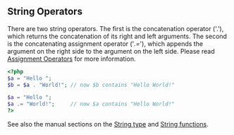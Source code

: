 String Operators
----------------

There are two <span class="type">string</span> operators. The first is
the concatenation operator ('.'), which returns the concatenation of its
right and left arguments. The second is the concatenating assignment
operator ('*.=*'), which appends the argument on the right side to the
argument on the left side. Please read
<a href="/language/operators/assignment.html" class="link">Assignment Operators</a>
for more information.

``` php
<?php
$a = "Hello ";
$b = $a . "World!"; // now $b contains "Hello World!"

$a = "Hello ";
$a .= "World!";     // now $a contains "Hello World!"
?>
```

See also the manual sections on the
<a href="/language/types/string.html" class="link">String type</a> and
<a href="/ref/strings.html" class="link">String functions</a>.
